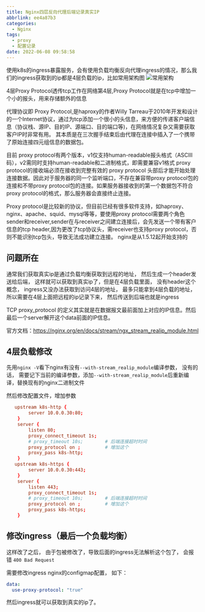 ```yaml
---
title: Nginx四层反向代理后端记录真实IP
abbrlink: ee4a87b3
categories:
  - Nginx
tags:
  - proxy
  - 配置记录
date: 2022-06-08 09:58:58
---
```


使用k8s的ingress暴露服务，会有使用负载均衡反向代理ingress的情况，那么我们的ingress获取到的ip都是4层负载的ip，比如常用架构图
![常用架构](https://s3.babudiu.com/iuxt//images/20220608100711.png)

4层Proxy Protocol透传tcp工作在网络第4层,Proxy Protocol就是在tcp中增加一个小的报头，用来存储额外的信息

代理协议即 Proxy Protocol,是haproxy的作者Willy Tarreau于2010年开发和设计的一个Internet协议，通过为tcp添加一个很小的头信息，来方便的传递客户端信息（协议栈、源IP、目的IP、源端口、目的端口等)，在网络情况复杂又需要获取客户IP时非常有用。
其本质是在三次握手结束后由代理在连接中插入了一个携带了原始连接四元组信息的数据包。

目前 proxy protocol有两个版本，v1仅支持human-readable报头格式（ASCIII码），v2需同时支持human-readable和二进制格式，即需要兼容v1格式
proxy protocol的接收端必须在接收到完整有效的 proxy protocol 头部后才能开始处理连接数据。因此对于服务器的同一个监听端口，不存在兼容带proxy protocol包的连接和不带proxy protocol包的连接。如果服务器接收到的第一个数据包不符合proxy protocol的格式，那么服务器会直接终止连接。

Proxy protocol是比较新的协议，但目前已经有很多软件支持，如haproxy、nginx、apache、squid、mysql等等，要使用proxy protocol需要两个角色sender和receiver,sender在与receiver之间建立连接后，会先发送一个带有客户信息的tcp header,因为更改了tcp协议头，需receiver也支持proxy protocol，否则不能识别tcp包头，导致无法成功建立连接。
nginx是从1.5.12起开始支持的

## 问题所在

通常我们获取真实ip是通过负载均衡获取到远程的地址， 然后生成一个header发送给后端， 这样就可以获取到真实ip了，但是在4层负载里面， 没有header这个概念， ingress又没办法获取到访问4层的地址， 最多只能拿到4层负载的地址， 所以需要在4层上面把远程的ip记录下来， 然后传送到后端也就是ingress

TCP proxy_protocol 的定义其实就是在数据报文最前面加上对应的IP信息。然后最后一个server解开这个data前面的IP信息。

官方文档：<https://nginx.org/en/docs/stream/ngx_stream_realip_module.html>

## 4层负载修改

先用`nginx -V`看下nginx有没有`--with-stream_realip_module`编译参数， 没有的话， 需要记下当前的编译参数，添加`--with-stream_realip_module`后重新编译，替换现有的nginx二进制文件

然后修改配置文件，增加参数

```conf
   upstream k8s-http {
        server 10.0.0.30:80;
    }
    server {
        listen 80;
        proxy_connect_timeout 1s;
        # proxy_timeout 10s;        # 后端连接超时时间
        proxy_protocol on ;         # 增加这个
        proxy_pass k8s-http;
    }
   upstream k8s-https {
        server 10.0.0.30:443;
    }
    server {
        listen 443;
        proxy_connect_timeout 1s;
        # proxy_timeout 10s;        # 后端连接超时时间
        proxy_protocol on ;         # 增加这个
        proxy_pass k8s-https;
    }
```

## 修改ingress（最后一个负载均衡）

这样改了之后， 由于包被修改了，导致后面的ingress无法解析这个包了， 会报错 `400 Bad Request`

需要修改ingress nginx的configmap配置， 如下：

```yml
data:
  use-proxy-protocol: "true"
```

然后ingress就可以获取到真实的ip了。
